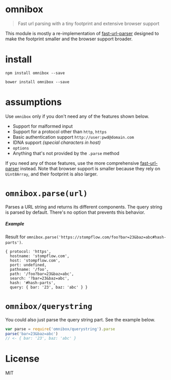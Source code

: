 # omnibox

> Fast url parsing with a tiny footprint and extensive browser support

This module is mostly a re-implementation of [fast-url-parser][1] designed to make the footprint smaller and the browser support broader.

# install

```
npm install omnibox --save
```

```
bower install omnibox --save
```

# assumptions

Use `omnibox` only if you don't need any of the features shown below.

- Support for malformed input
- Support for a protocol other than `http`, `https`
- Basic authentication support `http://user:pwd@domain.com`
- IDNA support _(special characters in host)_
- `options`
- Anything that's not provided by the `.parse` method

If you need any of those features, use the more comprehensive [fast-url-parser][1] instead. Note that browser support is smaller because they rely on `Uint8Array`, and their footprint is also larger.

# `omnibox.parse(url)`

Parses a URL string and returns its different components. The query string is parsed by default. There's no option that prevents this behavior.

##### Example

Result for `omnibox.parse('https://stompflow.com/foo?bar=23&baz=abc#hash-parts')`.

```
{ protocol: 'https',
  hostname: 'stompflow.com',
  host: 'stompflow.com',
  port: undefined,
  pathname: '/foo',
  path: '/foo?bar=23&baz=abc',
  search: '?bar=23&baz=abc',
  hash: '#hash-parts',
  query: { bar: '23', baz: 'abc' } }
```

# `omnibox/querystring`

You could also just parse the query string part. See the example below.

```js
var parse = require('omnibox/querystring').parse
parse('bar=23&baz=abc')
// <- { bar: '23', baz: 'abc' }
```

# License

MIT

[1]: https://github.com/petkaantonov/urlparser

